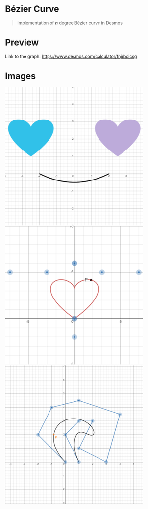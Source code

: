 # Bézier Curve
> Implementation of ***n*** degree Bézier curve in Desmos

# Preview
Link to the graph: https://www.desmos.com/calculator/fnjrbcicsg

# Images
<img src="images/heart2.png" alt="heart2" width="450" height="450"/>

<img src="images/heart.png" alt="heart" width="450" height="450"/>

<img src="images/shape.png" alt="shape" width="450" height="450"/>